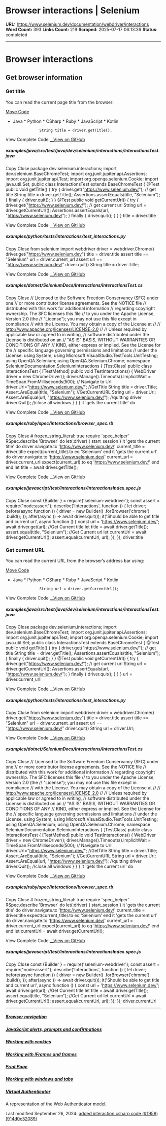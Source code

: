 # Browser interactions | Selenium

**URL:** https://www.selenium.dev/documentation/webdriver/interactions
**Word Count:** 393
**Links Count:** 219
**Scraped:** 2025-07-17 06:13:36
**Status:** completed

---

# Browser interactions

## Get browser information

### Get title

You can read the current page title from the browser:

[Move Code](https://www.selenium.dev/documentation/about/contributing/#moving-examples)

  * Java   * Python   * CSharp   * Ruby   * JavaScript   * Kotlin

                    String title = driver.getTitle();

View Complete Code [__View on GitHub](https://github.com/SeleniumHQ/seleniumhq.github.io/blob/trunk/examples/java/src/test/java/dev/selenium/interactions/InteractionsTest.java#L15)

##### examples/java/src/test/java/dev/selenium/interactions/InteractionsTest.java

Copy  Close               package dev.selenium.interactions;          import dev.selenium.BaseChromeTest;     import org.junit.jupiter.api.Assertions;     import org.junit.jupiter.api.Test;     import org.openqa.selenium.Cookie;     import java.util.Set;          public class InteractionsTest extends BaseChromeTest {       @Test       public void getTitle() {         try {           driver.get("https://www.selenium.dev/");           // get title           String title = driver.getTitle();           Assertions.assertEquals(title, "Selenium");         } finally {           driver.quit();         }       }       @Test       public void getCurrentUrl() {         try {           driver.get("https://www.selenium.dev/");           // get current url           String url = driver.getCurrentUrl();           Assertions.assertEquals(url, "https://www.selenium.dev/");         } finally {           driver.quit();         }       }     }               title = driver.title

View Complete Code [__View on GitHub](https://github.com/SeleniumHQ/seleniumhq.github.io/blob/trunk/examples/python/tests/interactions/test_interactions.py#L7)

##### examples/python/tests/interactions/test\_interactions.py

Copy  Close               from selenium import webdriver          driver = webdriver.Chrome()          driver.get("https://www.selenium.dev")          title = driver.title     assert title == "Selenium"          url = driver.current_url     assert url == "https://www.selenium.dev/"          driver.quit()                                String title = driver.Title;

View Complete Code [__View on GitHub](https://github.com/SeleniumHQ/seleniumhq.github.io/blob/trunk/examples/dotnet/SeleniumDocs/Interactions/InteractionsTest.cs#L37)

##### examples/dotnet/SeleniumDocs/Interactions/InteractionsTest.cs

Copy  Close               // Licensed to the Software Freedom Conservancy (SFC) under one     // or more contributor license agreements.  See the NOTICE file     // distributed with this work for additional information     // regarding copyright ownership.  The SFC licenses this file     // to you under the Apache License, Version 2.0 (the     // "License"); you may not use this file except in compliance     // with the License.  You may obtain a copy of the License at     //     //   http://www.apache.org/licenses/LICENSE-2.0     //     // Unless required by applicable law or agreed to in writing,     // software distributed under the License is distributed on an     // "AS IS" BASIS, WITHOUT WARRANTIES OR CONDITIONS OF ANY     // KIND, either express or implied.  See the License for the     // specific language governing permissions and limitations     // under the License.               using System;     using Microsoft.VisualStudio.TestTools.UnitTesting;     using OpenQA.Selenium;     using OpenQA.Selenium.Chrome;     namespace SeleniumDocumentation.SeleniumInteractions     {         [TestClass]         public class InteractionsTest         {             [TestMethod]             public void TestInteractions()             {                 WebDriver driver = new ChromeDriver();                 driver.Manage().Timeouts().ImplicitWait = TimeSpan.FromMilliseconds(500);                      // Navigate to Url                 driver.Url="https://www.selenium.dev/";                 //GetTitle                 String title = driver.Title;                 Assert.AreEqual(title, "Selenium");                      //GetCurrentURL                 String url = driver.Url;                 Assert.AreEqual(url, "https://www.selenium.dev/");                      //quitting driver                 driver.Quit(); //close all windows             }         }     }                 it 'gets the current title' do

View Complete Code [__View on GitHub](https://github.com/SeleniumHQ/seleniumhq.github.io/blob/trunk/examples/ruby/spec/interactions/browser_spec.rb#L8)

##### examples/ruby/spec/interactions/browser\_spec.rb

Copy  Close               # frozen_string_literal: true          require 'spec_helper'          RSpec.describe 'Browser' do       let(:driver) { start_session }            it 'gets the current title' do         driver.navigate.to 'https://www.selenium.dev/'         current_title = driver.title         expect(current_title).to eq 'Selenium'       end            it 'gets the current url' do         driver.navigate.to 'https://www.selenium.dev/'         current_url = driver.current_url         expect(current_url).to eq 'https://www.selenium.dev/'       end     end                        let title = await driver.getTitle();

View Complete Code [__View on GitHub](https://github.com/SeleniumHQ/seleniumhq.github.io/blob/trunk/examples/javascript/test/interactions/interactionsIndex.spec.js#L20)

##### examples/javascript/test/interactions/interactionsIndex.spec.js

Copy  Close               const {Builder } = require('selenium-webdriver');     const assert = require("node:assert");          describe('Interactions', function () {       let driver;            before(async function () {         driver = new Builder()           .forBrowser('chrome')           .build();       });            after(async () => await driver.quit());            it('Should be able to get title and current url', async function () {         const url = 'https://www.selenium.dev/';         await driver.get(url);              //Get Current title         let title = await driver.getTitle();         assert.equal(title, "Selenium");              //Get Current url         let currentUrl = await driver.getCurrentUrl();         assert.equal(currentUrl, url);       });     });               driver.title

### Get current URL

You can read the current URL from the browser’s address bar using:

[Move Code](https://www.selenium.dev/documentation/about/contributing/#moving-examples)

  * Java   * Python   * CSharp   * Ruby   * JavaScript   * Kotlin

                    String url = driver.getCurrentUrl();

View Complete Code [__View on GitHub](https://github.com/SeleniumHQ/seleniumhq.github.io/blob/trunk/examples/java/src/test/java/dev/selenium/interactions/InteractionsTest.java#L26)

##### examples/java/src/test/java/dev/selenium/interactions/InteractionsTest.java

Copy  Close               package dev.selenium.interactions;          import dev.selenium.BaseChromeTest;     import org.junit.jupiter.api.Assertions;     import org.junit.jupiter.api.Test;     import org.openqa.selenium.Cookie;     import java.util.Set;          public class InteractionsTest extends BaseChromeTest {       @Test       public void getTitle() {         try {           driver.get("https://www.selenium.dev/");           // get title           String title = driver.getTitle();           Assertions.assertEquals(title, "Selenium");         } finally {           driver.quit();         }       }       @Test       public void getCurrentUrl() {         try {           driver.get("https://www.selenium.dev/");           // get current url           String url = driver.getCurrentUrl();           Assertions.assertEquals(url, "https://www.selenium.dev/");         } finally {           driver.quit();         }       }     }               url = driver.current_url

View Complete Code [__View on GitHub](https://github.com/SeleniumHQ/seleniumhq.github.io/blob/trunk/examples/python/tests/interactions/test_interactions.py#L10)

##### examples/python/tests/interactions/test\_interactions.py

Copy  Close               from selenium import webdriver          driver = webdriver.Chrome()          driver.get("https://www.selenium.dev")          title = driver.title     assert title == "Selenium"          url = driver.current_url     assert url == "https://www.selenium.dev/"          driver.quit()                                String url = driver.Url;

View Complete Code [__View on GitHub](https://github.com/SeleniumHQ/seleniumhq.github.io/blob/trunk/examples/dotnet/SeleniumDocs/Interactions/InteractionsTest.cs#L41)

##### examples/dotnet/SeleniumDocs/Interactions/InteractionsTest.cs

Copy  Close               // Licensed to the Software Freedom Conservancy (SFC) under one     // or more contributor license agreements.  See the NOTICE file     // distributed with this work for additional information     // regarding copyright ownership.  The SFC licenses this file     // to you under the Apache License, Version 2.0 (the     // "License"); you may not use this file except in compliance     // with the License.  You may obtain a copy of the License at     //     //   http://www.apache.org/licenses/LICENSE-2.0     //     // Unless required by applicable law or agreed to in writing,     // software distributed under the License is distributed on an     // "AS IS" BASIS, WITHOUT WARRANTIES OR CONDITIONS OF ANY     // KIND, either express or implied.  See the License for the     // specific language governing permissions and limitations     // under the License.               using System;     using Microsoft.VisualStudio.TestTools.UnitTesting;     using OpenQA.Selenium;     using OpenQA.Selenium.Chrome;     namespace SeleniumDocumentation.SeleniumInteractions     {         [TestClass]         public class InteractionsTest         {             [TestMethod]             public void TestInteractions()             {                 WebDriver driver = new ChromeDriver();                 driver.Manage().Timeouts().ImplicitWait = TimeSpan.FromMilliseconds(500);                      // Navigate to Url                 driver.Url="https://www.selenium.dev/";                 //GetTitle                 String title = driver.Title;                 Assert.AreEqual(title, "Selenium");                      //GetCurrentURL                 String url = driver.Url;                 Assert.AreEqual(url, "https://www.selenium.dev/");                      //quitting driver                 driver.Quit(); //close all windows             }         }     }                 it 'gets the current url' do

View Complete Code [__View on GitHub](https://github.com/SeleniumHQ/seleniumhq.github.io/blob/trunk/examples/ruby/spec/interactions/browser_spec.rb#L14)

##### examples/ruby/spec/interactions/browser\_spec.rb

Copy  Close               # frozen_string_literal: true          require 'spec_helper'          RSpec.describe 'Browser' do       let(:driver) { start_session }            it 'gets the current title' do         driver.navigate.to 'https://www.selenium.dev/'         current_title = driver.title         expect(current_title).to eq 'Selenium'       end            it 'gets the current url' do         driver.navigate.to 'https://www.selenium.dev/'         current_url = driver.current_url         expect(current_url).to eq 'https://www.selenium.dev/'       end     end                        let currentUrl = await driver.getCurrentUrl();

View Complete Code [__View on GitHub](https://github.com/SeleniumHQ/seleniumhq.github.io/blob/trunk/examples/javascript/test/interactions/interactionsIndex.spec.js#L24)

##### examples/javascript/test/interactions/interactionsIndex.spec.js

Copy  Close               const {Builder } = require('selenium-webdriver');     const assert = require("node:assert");          describe('Interactions', function () {       let driver;            before(async function () {         driver = new Builder()           .forBrowser('chrome')           .build();       });            after(async () => await driver.quit());            it('Should be able to get title and current url', async function () {         const url = 'https://www.selenium.dev/';         await driver.get(url);              //Get Current title         let title = await driver.getTitle();         assert.equal(title, "Selenium");              //Get Current url         let currentUrl = await driver.getCurrentUrl();         assert.equal(currentUrl, url);       });     });               driver.currentUrl

* * *

##### [Browser navigation](https://www.selenium.dev/documentation/webdriver/interactions/navigation/)

##### [JavaScript alerts, prompts and confirmations](https://www.selenium.dev/documentation/webdriver/interactions/alerts/)

##### [Working with cookies](https://www.selenium.dev/documentation/webdriver/interactions/cookies/)

##### [Working with IFrames and frames](https://www.selenium.dev/documentation/webdriver/interactions/frames/)

##### [Print Page](https://www.selenium.dev/documentation/webdriver/interactions/print_page/)

##### [Working with windows and tabs](https://www.selenium.dev/documentation/webdriver/interactions/windows/)

##### [Virtual Authenticator](https://www.selenium.dev/documentation/webdriver/interactions/virtual_authenticator/)

A representation of the Web Authenticator model.

Last modified September 26, 2024: [added interaction csharp code \(\#1958\) \(914d0c52089\)](https://github.com/SeleniumHQ/seleniumhq.github.io/commit/914d0c52089dc6eab170d70034bca605c1623860)